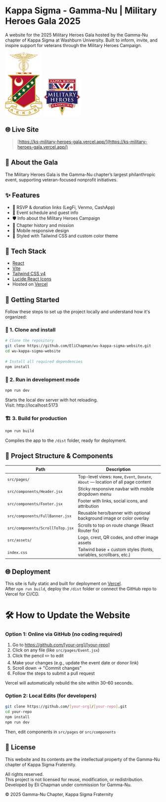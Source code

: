# Kappa Sigma - Gamma-Nu | Military Heroes Gala 2025

A website for the 2025 Military Heroes Gala hosted by the Gamma-Nu chapter of Kappa Sigma at Washburn University. Built to inform, invite, and inspire support for veterans through the Military Heroes Campaign.

<img src="./public/ks-crest.png" alt="Kappa Sigma Crest" width="120" />
<img src="./public/campaign-crest.png" alt="Military Heroes Campaign Crest" width="120" />


## 🌐 Live Site

> [https://ks-military-heroes-gala.vercel.app/](https://ks-military-heroes-gala.vercel.app/)

## 📌 About the Gala

The Military Heroes Gala is the Gamma-Nu chapter’s largest philanthropic event, supporting veteran-focused nonprofit initiatives.

## ✨ Features

- 🔗 RSVP & donation links (LegFi, Venmo, CashApp)
- 📅 Event schedule and guest info
- 🛡 Info about the Military Heroes Campaign
- 📜 Chapter history and mission
- 📱 Mobile responsive design
- 💅 Styled with Tailwind CSS and custom color theme

## 🧱 Tech Stack

- [React](https://reactjs.org/)
- [Vite](https://vitejs.dev/)
- [Tailwind CSS v4](https://tailwindcss.com/)
- [Lucide React Icons](https://lucide.dev/)
- Hosted on [Vercel](https://vercel.com/)

## 🚀 Getting Started

Follow these steps to set up the project locally and understand how it's organized:

### 🔧 1. Clone and install

```bash
# Clone the repository
git clone https://github.com/EliChapman/wu-kappa-sigma-website.git
cd wu-kappa-sigma-website

# Install all required dependencies
npm install
```

### 🔄 2. Run in development mode

```bash
npm run dev
```

Starts the local dev server with hot reloading.  
Visit: http://localhost:5173

### 🏗 3. Build for production

```bash
npm run build
```

Compiles the app to the `/dist` folder, ready for deployment.

## 📁 Project Structure & Components

| Path                           | Description                                                                 |
|--------------------------------|-----------------------------------------------------------------------------|
| `src/pages/`                   | Top-level views: `Home`, `Event`, `Donate`, `About` — location of all page content    |
| `src/components/Header.jsx`   | Sticky responsive navbar with mobile dropdown menu                          |
| `src/components/Footer.jsx`   | Footer with links, social icons, and attribution                           |
| `src/components/FullBanner.jsx` | Reusable hero/banner with optional background image or color overlay       |
| `src/components/ScrollToTop.jsx` | Scrolls to top on route change (React Router fix)                         |
| `src/assets/`                 | Logo, crest, QR codes, and other image assets                              |
| `index.css`                   | Tailwind base + custom styles (fonts, variables, scrollbars, etc.)         |

## 🌐 Deployment

This site is fully static and built for deployment on [Vercel](https://vercel.com/).  
After `npm run build`, deploy the `/dist` folder or connect the GitHub repo to Vercel for CI/CD.

# 🛠 How to Update the Website

### Option 1: Online via GitHub (no coding required)
1. Go to https://github.com/[your-org]/[your-repo]
2. Click on any file (like `src/pages/Event.jsx`)
3. Click the pencil ✏️ to edit
4. Make your changes (e.g., update the event date or donor link)
5. Scroll down → "Commit changes"
6. Follow the steps to submit a pull request

Vercel will automatically rebuild the site within 30–60 seconds.

### Option 2: Local Edits (for developers)

```bash
git clone https://github.com/[your-org]/[your-repo].git
cd your-repo
npm install
npm run dev
```
Then, edit components in `src/pages` or `src/components`

## 📜 License

This website and its contents are the intellectual property of the Gamma-Nu chapter of Kappa Sigma Fraternity.

All rights reserved.  
This project is not licensed for reuse, modification, or redistribution.  
Developed by Eli Chapman under commission for Gamma-Nu.

© 2025 Gamma-Nu Chapter, Kappa Sigma Fraternity